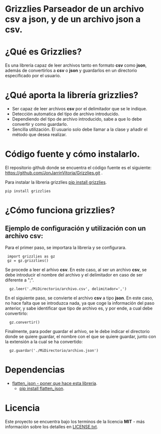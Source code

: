 # Grizzlies   Parseador de un archivo csv a json, y de un archivo json a csv.
# ¿Qué es Grizzlies?
Es una librería capaz de leer archivos tanto en formato **csv** como **json**, además de convertirlos a **csv** o **json** y guardarlos en un directorio especificado por el usuario.
# ¿Qué aporta la librería grizzlies?
* Ser capaz de leer archivos **csv** por el delimitador que se le indique.
* Detección automatica del tipo de archivo introducido.
* Dependiendo del tipo de archivo introducido, sabe a que lo debe convertir y como guardarlo.
* Sencilla utilización. El usuario solo debe llamar a la clase y añadir el método que desea realizar.
# Código fuente y cómo instalarlo.
El repositorio github donde se encuentra el código fuente es el siguiente:
https://github.com/JonJarrinVitoria/Grizzlies.git .

Para instalar la libreria grizzlies [pip install grizzlies]('https://pypi.org/project/grizzlies/').
```
pip install grizzlies
```
# ¿Cómo funciona grizzlies?
## Ejemplo de configuración y utilización con un archivo csv:

Para el primer paso, se importara la librería y se configurara.
```
 import grizzlies as gz
 gz = gz.grizzlies()
```
Se procede a leer el arhivo **csv**. En este caso, al ser un archivo **csv**, se debe introducir el nombre del archivo y el delimitador en caso de ser diferente a ";".
```
  gz.leer('./MiDirectorio/archivo.csv', delimitador=',')
```
En el siguiente paso, se convierte el archivo **csv** a tipo **json**. En este caso, no hace falta que se introduzca nada, ya que coge la información del paso anterior, y sabe identificar que tipo de archivo es, y por ende, a cual debe convertirlo:
```
  gz.convertir()
```
Finalmente, para poder guardar el arhivo, se le debe indicar el directorio donde se quiere guardar, el nombre con el que se quiere guardar, junto con la extensión a la cual se ha convertido:
```
  gz.guardar('./MiDirectorio/archivo.json')
```
# Dependencias
* [flatten_json - poner que hace esta libreria]().
  - [pip install flatten_json](https://pypi.org/project/flatten-json/).
# Licencia
Este proyecto se encuentra bajo los terminos de la licencia **MIT** - más información sobre los detalles en [LICENSE.txt]('LICENSE.txt').
